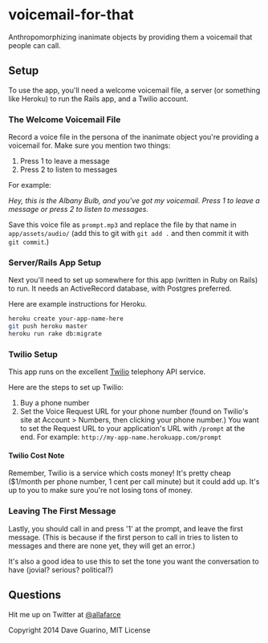 # voicemail-for-that

Anthropomorphizing inanimate objects by providing them a voicemail that people can call.

## Setup

To use the app, you'll need a welcome voicemail file, a server (or something like Heroku) to run the Rails app, and a Twilio account.

### The Welcome Voicemail File

Record a voice file in the persona of the inanimate object you're providing a voicemail for. Make sure you mention two things:

1. Press 1 to leave a message
2. Press 2 to listen to messages

For example:

_Hey, this is the Albany Bulb, and you've got my voicemail. Press 1 to leave a message or press 2 to listen to messages._

Save this voice file as `prompt.mp3` and replace the file by that name in `app/assets/audio/` (add this to git with `git add .` and then commit it with `git commit`.)

### Server/Rails App Setup

Next you'll need to set up somewhere for this app (written in Ruby on Rails) to run. It needs an ActiveRecord database, with Postgres preferred.

Here are example instructions for Heroku.

```bash
heroku create your-app-name-here
git push heroku master
heroku run rake db:migrate
```

### Twilio Setup

This app runs on the excellent [Twilio](https://www.twilio.com/) telephony API service.

Here are the steps to set up Twilio:

1. Buy a phone number
2. Set the Voice Request URL for your phone number (found on Twilio's site at Account > Numbers, then clicking your phone number.) You want to set the Request URL to your application's URL with `/prompt` at the end. For example: `http://my-app-name.herokuapp.com/prompt`

#### Twilio Cost Note

Remember, Twilio is a service which costs money! It's pretty cheap ($1/month per phone number, 1 cent per call minute) but it could add up. It's up to you to make sure you're not losing tons of money.

### Leaving The First Message

Lastly, you should call in and press '1' at the prompt, and leave the first message. (This is because if the first person to call in tries to listen to messages and there are none yet, they will get an error.)

It's also a good idea to use this to set the tone you want the conversation to have (jovial? serious? political?)

## Questions

Hit me up on Twitter at [@allafarce](https://twitter.com/allafarce)

Copyright 2014 Dave Guarino, MIT License
